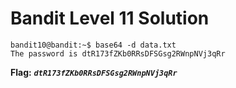 # Bandit Level 11 Solution

```
bandit10@bandit:~$ base64 -d data.txt
The password is dtR173fZKb0RRsDFSGsg2RWnpNVj3qRr
```

**Flag:** ***`dtR173fZKb0RRsDFSGsg2RWnpNVj3qRr`*** 

